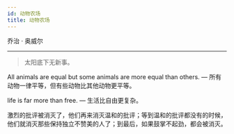 ```yaml
---
id: 动物农场
title: 动物农场
---
```


乔治 · 奥威尔

---

> 太阳底下无新事。

All animals are equal but some animals are more equal than others. — 所有动物一律平等，但有些动物比其他动物更平等。

life is far more than free. — 生活比自由更复杂。

激烈的批评被消灭了，他们再来消灭温和的批评；等到温和的批评都没有的时候，他们就消灭那些保持独立不赞美的人了；到最后，如果鼓掌不起劲，都会被消灭。
